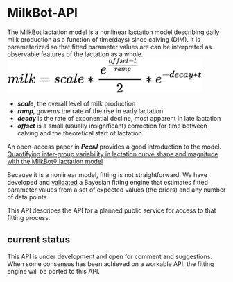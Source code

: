 # MilkBot-API
The MilkBot lactation model is a nonlinear lactation model describing daily milk production 
as a function of time(days) since calving (DIM). It is parameterized so that fitted parameter
values are can be interpreted as observable features of the lactation as a whole.  
<img src="https://github.com/jehrlich/MilkBot-API/blob/master/assets/equation.svg" width="450">

- **_scale_**, the overall level of milk production
- **_ramp_**, governs the rate of the rise in early lactation
- **_decay_** is the rate of exponential decline, most apparent in late lactation
- **_offset_** is a small (usually insignificant) correction for time between calving and the theoretical start of lactation

An open-access paper in **_PeerJ_** provides a good introduction to the model. 
[Quantifying inter-group variability in lactation curve shape and magnitude with the MilkBot® lactation model](https://peerj.com/articles/54/)

Because it is a nonlinear model, fitting is not straightforward. We have developed and 
[validated](https://www.sciencedirect.com/science/article/pii/S0022030212003815) a Bayesian 
fitting engine that estimates fitted parameter values from a set of expected values (the priors) 
and any number of data points.

This API describes the API for a planned public service for access to that fitting process.

## current status
This API is under development and open for comment and suggestions. When some consensus
has been achieved on a workable API, the fitting engine will be ported to this API.
